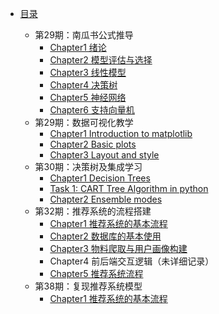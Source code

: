* [目录](README.md)
  
    * 第29期：南瓜书公式推导
        * [Chapter1 绪论](27_eatingmelon/chapter1.md)
        * [Chapter2 模型评估与选择](27_eatingmelon/chapter2.md)
        * [Chapter3 线性模型](27_eatingmelon/chapter3.md)
        * [Chapter4 决策树](27_eatingmelon/chapter4.md)
        * [Chapter5 神经网络](27_eatingmelon/chapter5.md)
        * [Chapter6 支持向量机](27_eatingmelon/chapter6.md)
    
    - 第29期：数据可视化教学
      * [Chapter1 Introduction to matplotlib](29_Matplotlib/ch1.md)
      * [Chapter2 Basic plots](29_Matplotlib/ch2.md)
      * [Chapter3 Layout and style](29_Matplotlib/ch3.md)
    - 第30期：决策树及集成学习
      - [Chapter1 Decision Trees](30_Decisiontree/Chapter1.md)
      - [Task 1: CART Tree Algorithm in python](30_Decisiontree/Task2.md)
      - [Chapter2 Ensemble modes](30_Decisiontree/Chapter2.md)
    - 第32期：推荐系统的流程搭建
      - [Chapter1 推荐系统的基本流程](32_Recomentdation/Chapter1.md)
      - [Chapter2 数据库的基本使用](32_Recomentdation/Chapter2.md)
      - [Chapter3 物料爬取与用户画像构建](32_Recomentdation/Chapter3.md)
      - Chapter4 前后端交互逻辑（未详细记录）
      - [Chapter5 推荐系统流程](32_Recomentdation/Chapter5.md)
    - 第38期：复现推荐系统模型
      - [Chapter1 推荐系统的基本流程](38_rechub/Chapter1.md)


